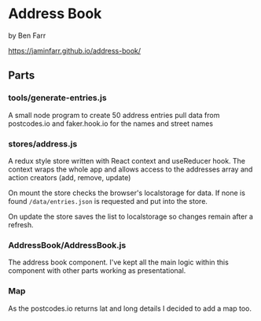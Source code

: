 # Address Book

by Ben Farr

https://jaminfarr.github.io/address-book/

## Parts

### tools/generate-entries.js

A small node program to create 50 address entries pull data from postcodes.io and faker.hook.io for the names and street names

### stores/address.js

A redux style store written with React context and useReducer hook.
The context wraps the whole app and allows access to the addresses array and action creators (add, remove, update)

On mount the store checks the browser's localstorage for data. If none is found `/data/entries.json` is requested and put into the store.

On update the store saves the list to localstorage so changes remain after a refresh.

### AddressBook/AddressBook.js

The address book component. I've kept all the main logic within this component with other parts working as presentational.

### Map

As the postcodes.io returns lat and long details I decided to add a map too.
